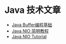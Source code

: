 # Java 技术文章

* [Java Buffer编程基础](http://colobu.com/2014/10/20/java-buffer-basic/)
* [Java NIO 简明教程](http://wiki.jikexueyuan.com/project/java-nio-zh/)
* [Java NIO Tutorial](http://tutorials.jenkov.com/java-nio/index.html)
